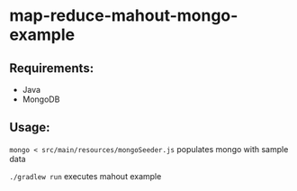 # map-reduce-mahout-mongo-example
## Requirements:
* Java
* MongoDB

## Usage:
`mongo < src/main/resources/mongoSeeder.js` populates mongo with sample data

`./gradlew run` executes mahout example
